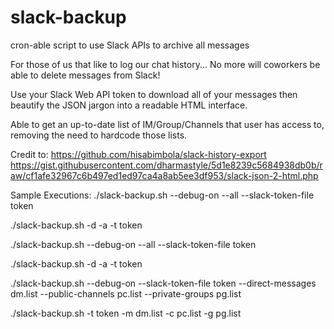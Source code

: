 # slack-backup
cron-able script to use Slack APIs to archive all messages

For those of us that like to log our chat history... No more will coworkers be able to delete messages from Slack!

Use your Slack Web API token to download all of your messages then beautify the JSON jargon into a readable HTML interface.

Able to get an up-to-date list of IM/Group/Channels that user has access to, removing the need to hardcode those lists.

Credit to: https://github.com/hisabimbola/slack-history-export https://gist.githubusercontent.com/dharmastyle/5d1e8239c5684938db0b/raw/cf1afe32967c6b497ed1ed97ca4a8ab5ee3df953/slack-json-2-html.php


Sample Executions:
./slack-backup.sh --debug-on --all --slack-token-file token

./slack-backup.sh -d -a -t token

./slack-backup.sh --debug-on --all --slack-token-file token

./slack-backup.sh -d -a -t token

./slack-backup.sh --debug-on --slack-token-file token --direct-messages dm.list --public-channels pc.list --private-groups pg.list

./slack-backup.sh -t token -m dm.list -c pc.list -g pg.list
